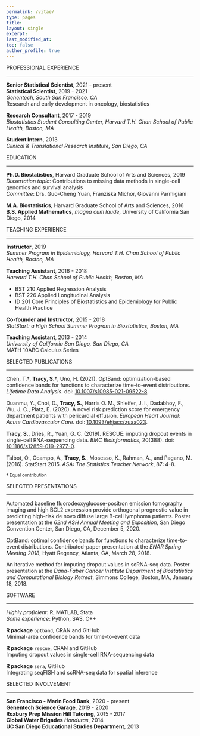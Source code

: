 ```yaml
---
permalink: /vitae/
type: pages
title:
layout: single
excerpt:
last_modified_at: 
toc: false
author_profile: true
---
```



PROFESSIONAL EXPERIENCE

---

**Senior Statistical Scientist**, 2021 - present   
**Statistical Scientist**, 2019 - 2021   
*Genentech, South San Francisco, CA*   
Research and early development in oncology, biostatistics  

**Research Consultant**, 2017 - 2019   
*Biostatistics Student Consulting Center, Harvard T.H. Chan School of Public Health, Boston, MA*  

**Student Intern**, 2013  
*Clinical & Translational Research Institute, San Diego, CA*  


EDUCATION

---

**Ph.D. Biostatistics**, Harvard Graduate School of Arts and Sciences, 2019   
*Dissertation topic*: Contributions to missing data methods in single-cell genomics and survival analysis   
*Committee*: Drs. Guo-Cheng Yuan, Franziska Michor, Giovanni Parmigiani  

**M.A. Biostatistics**, Harvard Graduate School of Arts and Sciences, 2016  
**B.S. Applied Mathematics**, *magna cum laude*, University of California San Diego, 2014  


TEACHING EXPERIENCE

---

**Instructor**, 2019  
*Summer Program in Epidemiology, Harvard T.H. Chan School of Public Health, Boston, MA*   

**Teaching Assistant**, 2016 - 2018  
*Harvard T.H. Chan School of Public Health, Boston, MA*  
* BST 210 Applied Regression Analysis  
* BST 226 Applied Longitudinal Analysis   
* ID 201 Core Principles of Biostatistics and Epidemiology for Public Health Practice  

**Co-founder and Instructor**, 2015 - 2018  
*StatStart: a High School Summer Program in Biostatistics, Boston, MA*  

**Teaching Assistant**, 2013 - 2014   
*University of California San Diego, San Diego, CA*   
MATH 10ABC Calculus Series  


SELECTED PUBLICATIONS

---

Chen, T.&dagger;, **Tracy, S.**&dagger;, Uno, H. (2021). OptBand: optimization-based confidence bands for functions to characterize time-to-event distributions. *Lifetime Data Analysis*. doi: [10.1007/s10985-021-09522-8](https://doi.org/10.1007/s10985-021-09522-8).  

Duanmu, Y., Choi, D., **Tracy, S.**, Harris O. M., Shleifer, J. I., Dadabhoy, F., Wu, J. C., Platz, E. (2020). A novel risk prediction score for emergency department patients with pericardial effusion. *European Heart Journal: Acute Cardiovascular Care*. doi: [10.1093/ehjacc/zuaa023](https://doi.org/10.1093/ehjacc/zuaa023).  

**Tracy, S.**, Dries, R., Yuan, G. C. (2019). RESCUE: imputing dropout events in single-cell RNA-sequencing data. *BMC Bioinformatics*, 20(388). doi: [10.1186/s12859-019-2977-0](https://doi.org/10.1186/s12859-019-2977-0).  

Talbot, O., Ocampo, A., **Tracy, S.**, Mosesso, K., Rahman, A., and Pagano, M. (2016). StatStart 2015. *ASA: The Statistics Teacher Network*, 87: 4-8.

<sub>&dagger; Equal contribution</sub>


SELECTED PRESENTATIONS

---
Automated baseline fluorodeoxyglucose-positron emission tomography imaging and high BCL2 expression provide orthogonal prognostic value in predicting high-risk de novo diffuse large B-cell lymphoma patients. Poster presentation at the *62nd ASH Annual Meeting and Exposition*, San Diego Convention Center, San Diego, CA, December 5, 2020.  

OptBand: optimal confidence bands for functions to characterize time-to-event distributions. Contributed-paper presentation at the *ENAR Spring Meeting 2018*, Hyatt Regency, Atlanta, GA, March 28, 2018.

An iterative method for imputing dropout values in scRNA-seq data. Poster presentation at the *Dana-Faber Cancer Institute Department of Biostatistics and Computational Biology Retreat*, Simmons College, Boston, MA, January 18, 2018.


SOFTWARE

---

*Highly proficient*: R, MATLAB, Stata  
*Some experience*: Python, SAS, C++  

**R package** `optband`, CRAN and GitHub  
Minimal-area confidence bands for time-to-event data  

**R package** `rescue`, CRAN and GitHub  
Imputing dropout values in single-cell RNA-sequencing data  

**R package** `sera`, GitHub  
Integrating seqFISH and scRNA-seq data for spatial inference


SELECTED INVOLVEMENT

---

**San Francisco - Marin Food Bank**, 2020 - present  
**Genentech Science Garage**, 2019 - 2020  
**Roxbury Prep Mission Hill Tutoring**, 2015 - 2017  
**Global Water Brigades** *Honduras*, 2014   
**UC San Diego Educational Studies Department**, 2013  


